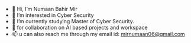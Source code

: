 - 👋 Hi, I’m Numaan Bahir Mir
- 👀 I’m interested in Cyber Security     
- 🌱 I’m currently studying Master of Cyber Security. 
- 💞️ for collaboration on AI based projects and workspace
- 📫 u can also reach me through my email id: mirnumaan06@gmail.com

<!---
mirnumaan/mirnumaan is a ✨ special ✨ repository because its `README.md` (this file) appears on your GitHub profile.
You can click the Preview link to take a look at your changes.
--->
